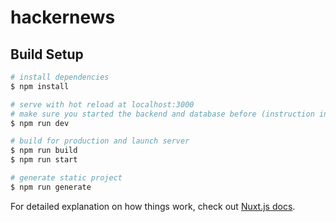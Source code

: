# hackernews

## Build Setup

```bash
# install dependencies
$ npm install

# serve with hot reload at localhost:3000
# make sure you started the backend and database before (instruction in bug-free-disco/backend/README.md)
$ npm run dev

# build for production and launch server
$ npm run build
$ npm run start

# generate static project
$ npm run generate
```

For detailed explanation on how things work, check out [Nuxt.js docs](https://nuxtjs.org).
